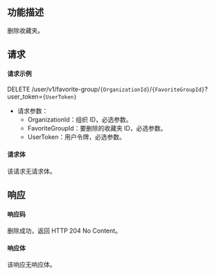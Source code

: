 ## 功能描述

删除收藏夹。

## 请求

#### 请求示例

DELETE /user/v1/favorite-group/`{OrganizationId}`/`{FavoriteGroupId}`?user_token=`{UserToken}`

- 请求参数：
  - OrganizationId：组织 ID，必选参数。
  - FavoriteGroupId：要删除的收藏夹 ID，必选参数。
  - UserToken：用户令牌，必选参数。

#### 请求体

该请求无请求体。

## 响应

#### 响应码

删除成功，返回 HTTP 204 No Content。

#### 响应体

该响应无响应体。
